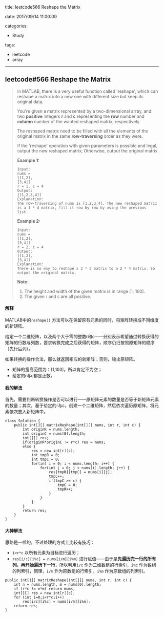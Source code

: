 title: leetcode566 Reshape the Matrix

date: 2017/09/14 11:00:00

categories:

- Study

tags:

- leetcode
- array

---

## leetcode#566 Reshape the Matrix

>In MATLAB, there is a very useful function called 'reshape', which can reshape a matrix into a new one with different size but keep its original data.
>
>You're given a matrix represented by a two-dimensional array, and two **positive** integers **r** and **c** representing the **row** number and **column** number of the wanted reshaped matrix, respectively.
>
>The reshaped matrix need to be filled with all the elements of the original matrix in the same **row-traversing** order as they were.
>
>If the 'reshape' operation with given parameters is possible and legal, output the new reshaped matrix; Otherwise, output the original matrix.
>
>**Example 1:**
>
>```
>Input: 
>nums = 
>[[1,2],
> [3,4]]
>r = 1, c = 4
>Output: 
>[[1,2,3,4]]
>Explanation:
>The row-traversing of nums is [1,2,3,4]. The new reshaped matrix is a 1 * 4 matrix, fill it row by row by using the previous list.
>
>```
>
>**Example 2:**
>
>```
>Input: 
>nums = 
>[[1,2],
> [3,4]]
>r = 2, c = 4
>Output: 
>[[1,2],
> [3,4]]
>Explanation:
>There is no way to reshape a 2 * 2 matrix to a 2 * 4 matrix. So output the original matrix.
>
>```
>
>**Note:**
>
>1. The height and width of the given matrix is in range [1, 100].
>2. The given r and c are all positive.

#### 解释

MATLAB中的`reshape()` 方法可以在保留原有元素的同时，将矩阵转换成不同维度的新矩阵。

给定一个二维矩阵，以及两个大于零的整数r和c——分别表示希望通过转换获得的矩阵的行数与列数，要求转换完成之后获得的矩阵，顺序仍旧按照原矩阵的顺序（先行后列）。

如果转换的操作合法，那么就返回相应的新矩阵；否则，输出原矩阵。

- 矩阵的宽高范围为：[1,100]，所以肯定不为空；
- 给定的r与c都是正数。

#### 我的解法

首先，需要判断转换操作是否可以进行——原矩阵元素的数量是否等于新矩阵元素的数量；其次，基于给定的r与c，创建一个二维矩阵，然后依次遍历原矩阵，将元素依次放入新矩阵中。

```
class Solution {
    public int[][] matrixReshape(int[][] nums, int r, int c) {
        int originR = nums.length;
        int originC = nums[0].length;
        int[][] res;
        if(originR*originC != r*c) res = nums;
        else {
            res = new int[r][c];
            int tmpR = 0;
            int tmpC = 0;
            for(int i = 0; i < nums.length; i++) {
                for(int j = 0; j < nums[i].length; j++) {
                    res[tmpR][tmpC] = nums[i][j];
                    tmpC++;
                    if(tmpC >= c) {
                        tmpC = 0;
                        tmpR++;
                    }
                }
            }
        }
        return res;
    }
}
```

#### 大神解法

思路是一样的，不过处理的方式上比较有技巧：

- `i<r*c` 以所有元素为目标进行遍历；
- `res[i/c][i%c] = nums[i/m][i%m]` 进行赋值——由于是**先遍历完一行的所有列，再开始遍历下一行**，所以利用`i/c` 作为二维数组的行索引，`i%c` 作为数组的列索引，同理，`i/m` 作为原数组的行索引，`i%m` 作为原数组的列索引。

```
public int[][] matrixReshape(int[][] nums, int r, int c) {
    int n = nums.length, m = nums[0].length;
    if (r*c != n*m) return nums;
    int[][] res = new int[r][c];
    for (int i=0;i<r*c;i++) 
        res[i/c][i%c] = nums[i/m][i%m];
    return res;
}
```
